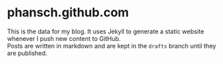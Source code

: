 phansch.github.com
==================

This is the data for my blog. It uses Jekyll to generate a static website whenever I push new content to GitHub.  
Posts are written in markdown and are kept in the `drafts` branch until they are published.

